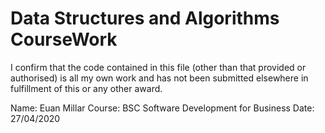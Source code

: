 # Data Structures and Algorithms CourseWork

I confirm that the code contained in this file (other than that provided or authorised) is all my own work and has not been submitted elsewhere in fulfillment of this or any other award.

Name: Euan Millar
Course: BSC Software Development for Business 
Date: 27/04/2020
